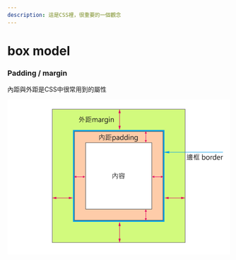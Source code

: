 ```yaml
---
description: 這是CSS裡，很重要的一個觀念
---
```


# box model

### Padding / margin

內距與外距是CSS中很常用到的屬性

![](.gitbook/assets/image%20%2810%29.png)

